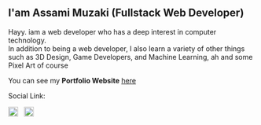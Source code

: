 ## I'am Assami Muzaki (Fullstack Web Developer)

Hayy. iam a web developer who has a deep interest in computer technology.  
In addition to being a web developer, I also learn a variety of other things such as 3D Design, Game Developers, and Machine Learning, ah and some Pixel Art of course

You can see my **Portfolio Website** [here](https://lavaruz.github.io/Assami-Portfolio/)

Social Link:

<a href="https://www.linkedin.com/in/assami-muzaki-1b2003191/" target="blank"><img src="https://raw.githubusercontent.com/rahuldkjain/github-profile-readme-generator/master/src/images/icons/Social/linked-in-alt.svg" alt="ln:Assami Muzaki" width="20"/></a> &nbsp;
<a href="https://instagram.com/assami_mzk" target="blank"><img src="https://raw.githubusercontent.com/rahuldkjain/github-profile-readme-generator/master/src/images/icons/Social/instagram.svg" alt="ig:@assami_mzk" width="20" /></a>


<!-- [![Lavaruz GitHub stats](https://github-readme-stats.vercel.app/api?username=Lavaruz)](https://github.com/anuraghazra/github-readme-stats) -->
